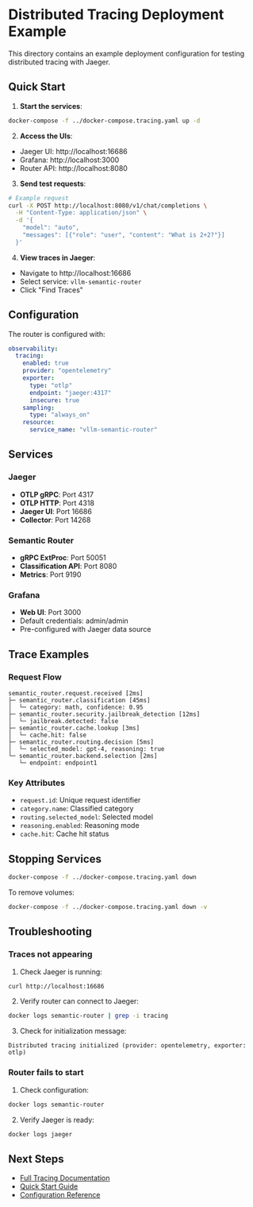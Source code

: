 # Distributed Tracing Deployment Example

This directory contains an example deployment configuration for testing distributed tracing with Jaeger.

## Quick Start

1. **Start the services**:
```bash
docker-compose -f ../docker-compose.tracing.yaml up -d
```

2. **Access the UIs**:
- Jaeger UI: http://localhost:16686
- Grafana: http://localhost:3000
- Router API: http://localhost:8080

3. **Send test requests**:
```bash
# Example request
curl -X POST http://localhost:8080/v1/chat/completions \
  -H "Content-Type: application/json" \
  -d '{
    "model": "auto",
    "messages": [{"role": "user", "content": "What is 2+2?"}]
  }'
```

4. **View traces in Jaeger**:
- Navigate to http://localhost:16686
- Select service: `vllm-semantic-router`
- Click "Find Traces"

## Configuration

The router is configured with:

```yaml
observability:
  tracing:
    enabled: true
    provider: "opentelemetry"
    exporter:
      type: "otlp"
      endpoint: "jaeger:4317"
      insecure: true
    sampling:
      type: "always_on"
    resource:
      service_name: "vllm-semantic-router"
```

## Services

### Jaeger
- **OTLP gRPC**: Port 4317
- **OTLP HTTP**: Port 4318
- **Jaeger UI**: Port 16686
- **Collector**: Port 14268

### Semantic Router
- **gRPC ExtProc**: Port 50051
- **Classification API**: Port 8080
- **Metrics**: Port 9190

### Grafana
- **Web UI**: Port 3000
- Default credentials: admin/admin
- Pre-configured with Jaeger data source

## Trace Examples

### Request Flow
```
semantic_router.request.received [2ms]
├─ semantic_router.classification [45ms]
│  └─ category: math, confidence: 0.95
├─ semantic_router.security.jailbreak_detection [12ms]
│  └─ jailbreak.detected: false
├─ semantic_router.cache.lookup [3ms]
│  └─ cache.hit: false
├─ semantic_router.routing.decision [5ms]
│  └─ selected_model: gpt-4, reasoning: true
└─ semantic_router.backend.selection [2ms]
   └─ endpoint: endpoint1
```

### Key Attributes
- `request.id`: Unique request identifier
- `category.name`: Classified category
- `routing.selected_model`: Selected model
- `reasoning.enabled`: Reasoning mode
- `cache.hit`: Cache hit status

## Stopping Services

```bash
docker-compose -f ../docker-compose.tracing.yaml down
```

To remove volumes:
```bash
docker-compose -f ../docker-compose.tracing.yaml down -v
```

## Troubleshooting

### Traces not appearing

1. Check Jaeger is running:
```bash
curl http://localhost:16686
```

2. Verify router can connect to Jaeger:
```bash
docker logs semantic-router | grep -i tracing
```

3. Check for initialization message:
```
Distributed tracing initialized (provider: opentelemetry, exporter: otlp)
```

### Router fails to start

1. Check configuration:
```bash
docker logs semantic-router
```

2. Verify Jaeger is ready:
```bash
docker logs jaeger
```

## Next Steps

- [Full Tracing Documentation](../../website/docs/tutorials/observability/distributed-tracing.md)
- [Quick Start Guide](../../website/docs/tutorials/observability/tracing-quickstart.md)
- [Configuration Reference](../../config/config.production.yaml)
